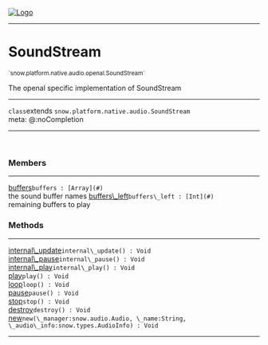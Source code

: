 
[![Logo](../../../../../../images/logo.png)](../../../../../../api/index.html)

---



<h1>SoundStream</h1>
<small>`snow.platform.native.audio.openal.SoundStream`</small>

The openal specific implementation of SoundStream

---

`class`extends <code><span>snow.platform.native.audio.SoundStream</span></code>
<span class="meta">
<br/>meta: @:noCompletion
</span>


---

&nbsp;
&nbsp;



<h3>Members</h3> <hr/><span class="member apipage">
                <a name="buffers"><a class="lift" href="#buffers">buffers</a></a><code class="signature apipage">buffers : [Array](#)</code><br/></span>
            <span class="small_desc_flat">the sound buffer names</span><span class="member apipage">
                <a name="buffers_left"><a class="lift" href="#buffers_left">buffers\_left</a></a><code class="signature apipage">buffers\_left : [Int](#)</code><br/></span>
            <span class="small_desc_flat">remaining buffers to play</span>





<h3>Methods</h3> <hr/><span class="method apipage">
            <a name="internal_update"><a class="lift" href="#internal_update">internal\_update</a></a><code class="signature apipage">internal\_update() : Void</code><br/><span class="small_desc_flat"></span>
        </span>
    <span class="method apipage">
            <a name="internal_pause"><a class="lift" href="#internal_pause">internal\_pause</a></a><code class="signature apipage">internal\_pause() : Void</code><br/><span class="small_desc_flat"></span>
        </span>
    <span class="method apipage">
            <a name="internal_play"><a class="lift" href="#internal_play">internal\_play</a></a><code class="signature apipage">internal\_play() : Void</code><br/><span class="small_desc_flat"></span>
        </span>
    <span class="method apipage">
            <a name="play"><a class="lift" href="#play">play</a></a><code class="signature apipage">play() : Void</code><br/><span class="small_desc_flat"></span>
        </span>
    <span class="method apipage">
            <a name="loop"><a class="lift" href="#loop">loop</a></a><code class="signature apipage">loop() : Void</code><br/><span class="small_desc_flat"></span>
        </span>
    <span class="method apipage">
            <a name="pause"><a class="lift" href="#pause">pause</a></a><code class="signature apipage">pause() : Void</code><br/><span class="small_desc_flat"></span>
        </span>
    <span class="method apipage">
            <a name="stop"><a class="lift" href="#stop">stop</a></a><code class="signature apipage">stop() : Void</code><br/><span class="small_desc_flat"></span>
        </span>
    <span class="method apipage">
            <a name="destroy"><a class="lift" href="#destroy">destroy</a></a><code class="signature apipage">destroy() : Void</code><br/><span class="small_desc_flat"></span>
        </span>
    <span class="method apipage">
            <a name="new"><a class="lift" href="#new">new</a></a><code class="signature apipage">new(\_manager:snow.audio.Audio<span></span>, \_name:String<span></span>, \_audio\_info:snow.types.AudioInfo<span></span>) : Void</code><br/><span class="small_desc_flat"></span>
        </span>
    





---

&nbsp;
&nbsp;
&nbsp;
&nbsp;